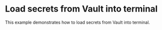 # Load secrets from Vault into terminal

This example demonstrates how to load secrets from Vault into terminal.
